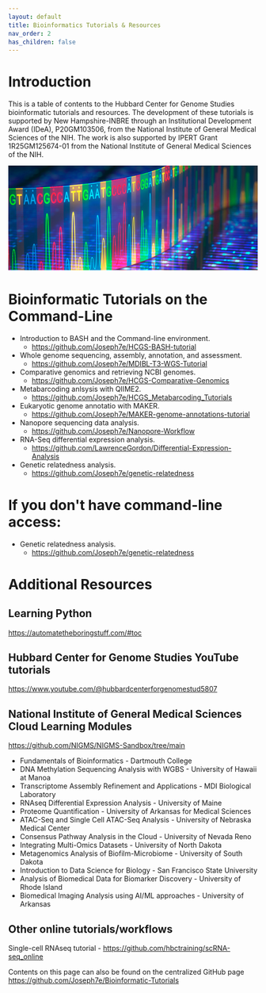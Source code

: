 ```yaml
---
layout: default
title: Bioinformatics Tutorials & Resources
nav_order: 2
has_children: false
---
```


# Introduction
This is a table of contents to the Hubbard Center for Genome Studies bioinformatic tutorials and resources. The development of these tutorials is supported by New Hampshire-INBRE through an Institutional Development Award (IDeA), P20GM103506, from the National Institute of General Medical Sciences of the NIH. The work is also supported by IPERT Grant 1R25GM125674-01 from the National Institute of General Medical Sciences of the NIH.

![bioinf](/images/tutorials_1.jpg)

# Bioinformatic Tutorials on the Command-Line
* Introduction to BASH and the Command-line environment.
  * <https://github.com/Joseph7e/HCGS-BASH-tutorial>
* Whole genome sequencing, assembly, annotation, and assessment.
  * <https://github.com/Joseph7e/MDIBL-T3-WGS-Tutorial>  
* Comparative genomics and retrieving NCBI genomes.
  * <https://github.com/Joseph7e/HCGS-Comparative-Genomics>
* Metabarcoding anlsysis with QIIME2.
  * <https://github.com/Joseph7e/HCGS_Metabarcoding_Tutorials>  
* Eukaryotic genome annotatio with MAKER.
  * <https://github.com/Joseph7e/MAKER-genome-annotations-tutorial>  
* Nanopore sequencing data analysis.
  * <https://github.com/Joseph7e/Nanopore-Workflow>  
* RNA-Seq differential expression analysis.
  * <https://github.com/LawrenceGordon/Differential-Expression-Analysis>
* Genetic relatedness analysis.
  * <https://github.com/Joseph7e/genetic-relatedness>

# If you don't have command-line access:
* Genetic relatedness analysis.
  * <https://github.com/Joseph7e/genetic-relatedness>

# Additional Resources

## Learning Python
  <https://automatetheboringstuff.com/#toc>

## Hubbard Center for Genome Studies YouTube tutorials  
  <https://www.youtube.com/@hubbardcenterforgenomestud5807>

## National Institute of General Medical Sciences Cloud Learning Modules  
<https://github.com/NIGMS/NIGMS-Sandbox/tree/main>
* Fundamentals of Bioinformatics - Dartmouth College  
* DNA Methylation Sequencing Analysis with WGBS - University of Hawaii at Manoa  
* Transcriptome Assembly Refinement and Applications - MDI Biological Laboratory  
* RNAseq Differential Expression Analysis - University of Maine  
* Proteome Quantification - University of Arkansas for Medical Sciences  
* ATAC-Seq and Single Cell ATAC-Seq Analysis - University of Nebraska Medical Center  
* Consensus Pathway Analysis in the Cloud - University of Nevada Reno  
* Integrating Multi-Omics Datasets - University of North Dakota  
* Metagenomics Analysis of Biofilm-Microbiome - University of South Dakota  
* Introduction to Data Science for Biology - San Francisco State University  
* Analysis of Biomedical Data for Biomarker Discovery - University of Rhode Island  
* Biomedical Imaging Analysis using AI/ML approaches - University of Arkansas

## Other online tutorials/workflows
Single-cell RNAseq tutorial - <https://github.com/hbctraining/scRNA-seq_online>

Contents on this page can also be found on the centralized GitHub page <https://github.com/Joseph7e/Bioinformatic-Tutorials>
